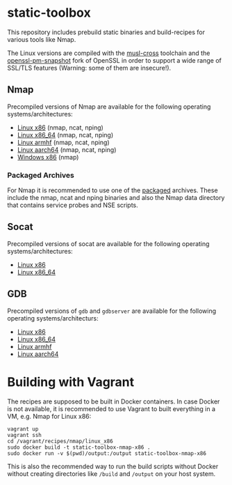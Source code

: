 # static-toolbox

This repository includes prebuild static binaries and build-recipes for various tools like Nmap.

The Linux versions are compiled with the [musl-cross](https://github.com/takeshixx/musl-cross) toolchain and the [openssl-pm-snapshot](https://github.com/drwetter/openssl-pm-snapshot) fork of OpenSSL in order to support a wide range of SSL/TLS features (Warning: some of them are insecure!).

## Nmap

Precompiled versions of Nmap are available for the following operating systems/architectures:

* [Linux x86](bin/linux/x86) (nmap, ncat, nping)
* [Linux x86_64](bin/linux/x86_64) (nmap, ncat, nping)
* [Linux armhf](bin/linux/armhf) (nmap, ncat, nping)
* [Linux aarch64](bin/linux/aarch64) (nmap, ncat, nping)
* [Windows x86](bin/windows/x86) (nmap)

### Packaged Archives

For Nmap it is recommended to use one of the [packaged](packaged/) archives. These include the nmap, ncat and nping binaries and also the Nmap data directory that contains service probes and NSE scripts.

## Socat

Precompiled versions of socat are available for the following operating systems/architectures:

* [Linux x86](bin/linux/x86)
* [Linux x86_64](bin/linux/x86_64)

## GDB

Precompiled versions of `gdb` and `gdbserver` are available for the following operating systems/architecturs:

* [Linux x86](bin/linux/x86)
* [Linux x86_64](bin/linux/x86_64)
* [Linux armhf](bin/linux/armhf)
* [Linux aarch64](bin/linux/aarch64)

# Building with Vagrant

The recipes are supposed to be built in Docker containers. In case Docker is not available, it is recommended to use Vagrant to built everything in a VM, e.g. Nmap for Linux x86:

```
vagrant up
vagrant ssh
cd /vagrant/recipes/nmap/linux_x86
sudo docker build -t static-toolbox-nmap-x86 .
sudo docker run -v $(pwd)/output:/output static-toolbox-nmap-x86
```

This is also the recommended way to run the build scripts without Docker without creating directories like `/build` and `/output` on your host system.
